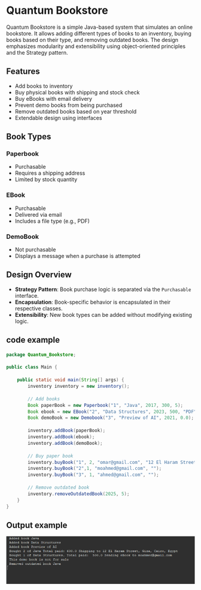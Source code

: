 # Quantum Bookstore

Quantum Bookstore is a simple Java-based system that simulates an online bookstore. It allows adding different types of books to an inventory, buying books based on their type, and removing outdated books. The design emphasizes modularity and extensibility using object-oriented principles and the Strategy pattern.

## Features

- Add books to inventory
- Buy physical books with shipping and stock check
- Buy eBooks with email delivery
- Prevent demo books from being purchased
- Remove outdated books based on year threshold
- Extendable design using interfaces

## Book Types

### Paperbook
- Purchasable
- Requires a shipping address
- Limited by stock quantity

### EBook
- Purchasable
- Delivered via email
- Includes a file type (e.g., PDF)

### DemoBook
- Not purchasable
- Displays a message when a purchase is attempted

## Design Overview

- **Strategy Pattern**: Book purchase logic is separated via the `Purchasable` interface.
- **Encapsulation**: Book-specific behavior is encapsulated in their respective classes.
- **Extensibility**: New book types can be added without modifying existing logic.
## code example
```java
package Quantum_Bookstore;

public class Main {

	public static void main(String[] args) {
        inventory inventory = new inventory();

        // Add books
        Book paperBook = new Paperbook("1", "Java", 2017, 300, 5);
        Book ebook = new EBook("2", "Data Structures", 2023, 500, "PDF");
        Book demoBook = new Demobook("3", "Preview of AI", 2021, 0.0);

        inventory.addBook(paperBook);
        inventory.addBook(ebook);
        inventory.addBook(demoBook);

        // Buy paper book
        inventory.buyBook("1", 2, "omar@gmail.com", "12 El Haram Street, Giza, Cairo, Egypt");
        inventory.buyBook("2",1, "moahmed@gmail.com", "");
        inventory.buyBook("3", 1, "ahmed@gmail.com", "");
       
        // Remove outdated book
        inventory.removeOutdatedBook(2025, 5);
    }
}
```  

  
## Output example
![image alt](https://github.com/omarashrafali498/Quantum-Bookstore/blob/c3c36ab36ad19e032614ece997f14096b8ff1250/src/Output.png)


